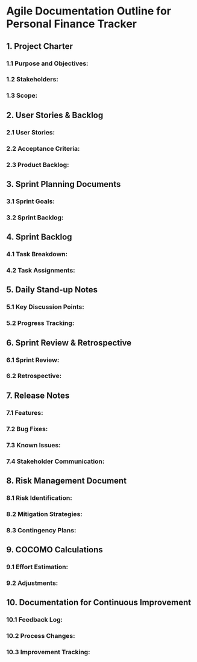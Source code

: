 # Agile Documentation Outline for Personal Finance Tracker

## 1. Project Charter
### 1.1 Purpose and Objectives:
### 1.2 Stakeholders: 
### 1.3 Scope:

## 2. User Stories & Backlog
### 2.1 User Stories:
### 2.2 Acceptance Criteria:
### 2.3 Product Backlog:

## 3. Sprint Planning Documents
### 3.1 Sprint Goals:
### 3.2 Sprint Backlog:

## 4. Sprint Backlog
### 4.1 Task Breakdown:
### 4.2 Task Assignments:

## 5. Daily Stand-up Notes
### 5.1 Key Discussion Points:
### 5.2 Progress Tracking:

## 6. Sprint Review & Retrospective
### 6.1 Sprint Review:
### 6.2 Retrospective:

## 7. Release Notes
### 7.1 Features:
### 7.2 Bug Fixes:
### 7.3 Known Issues:
### 7.4 Stakeholder Communication:

## 8. Risk Management Document
### 8.1 Risk Identification:
### 8.2 Mitigation Strategies:
### 8.3 Contingency Plans:

## 9. COCOMO Calculations
### 9.1 Effort Estimation:
### 9.2 Adjustments:

## 10. Documentation for Continuous Improvement
### 10.1 Feedback Log:
### 10.2 Process Changes:
### 10.3 Improvement Tracking:
